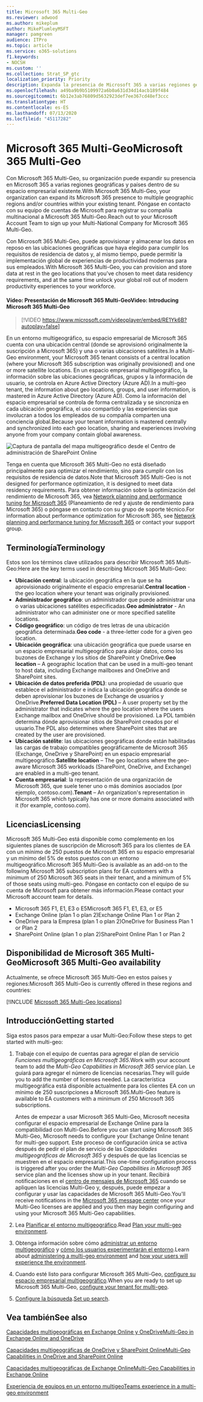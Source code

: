 ```yaml
---
title: Microsoft 365 Multi-Geo
ms.reviewer: adwood
ms.author: mikeplum
author: MikePlumleyMSFT
manager: pamgreen
audience: ITPro
ms.topic: article
ms.service: o365-solutions
f1.keywords:
- NOCSH
ms.custom: ''
ms.collection: Strat_SP_gtc
localization_priority: Priority
description: Expanda la presencia de Microsoft 365 a varias regiones geográficas con Microsoft 365 Multi-Geo.
ms.openlocfilehash: a49ba9b9b5109972a6b0a631d34d14acb189f484
ms.sourcegitcommit: 6b12e3ab76809d5632923def7ee367cd48ef3ccc
ms.translationtype: HT
ms.contentlocale: es-ES
ms.lasthandoff: 07/13/2020
ms.locfileid: "45117282"
---
```

# <a name="microsoft-365-multi-geo"></a><span data-ttu-id="6fd96-103">Microsoft 365 Multi-Geo</span><span class="sxs-lookup"><span data-stu-id="6fd96-103">Microsoft 365 Multi-Geo</span></span>

<span data-ttu-id="6fd96-104">Con Microsoft 365 Multi-Geo, su organización puede expandir su presencia en Microsoft 365 a varias regiones geográficas y países dentro de su espacio empresarial existente.</span><span class="sxs-lookup"><span data-stu-id="6fd96-104">With Microsoft 365 Multi-Geo, your organization can expand its Microsoft 365 presence to multiple geographic regions and/or countries within your existing tenant.</span></span> <span data-ttu-id="6fd96-105">Póngase en contacto con su equipo de cuentas de Microsoft para registrar su compañía multinacional a Microsoft 365 Multi-Geo.</span><span class="sxs-lookup"><span data-stu-id="6fd96-105">Reach out to your Microsoft Account Team to sign up your Multi-National Company for Microsoft 365 Multi-Geo.</span></span>
  
<span data-ttu-id="6fd96-106">Con Microsoft 365 Multi-Geo, puede aprovisionar y almacenar los datos en reposo en las ubicaciones geográficas que haya elegido para cumplir los requisitos de residencia de datos y, al mismo tiempo, puede permitir la implementación global de experiencias de productividad modernas para sus empleados.</span><span class="sxs-lookup"><span data-stu-id="6fd96-106">With Microsoft 365 Multi-Geo, you can provision and store data at rest in the geo locations that you've chosen to meet data residency requirements, and at the same time unlock your global roll out of modern productivity experiences to your workforce.</span></span>

#### <a name="video-introducing-microsoft-365-multi-geo"></a><span data-ttu-id="6fd96-107">Vídeo: Presentación de Microsoft 365 Multi-Geo</span><span class="sxs-lookup"><span data-stu-id="6fd96-107">Video: Introducing Microsoft 365 Multi-Geo</span></span>

> [!VIDEO https://www.microsoft.com/videoplayer/embed/RE1Yk6B?autoplay=false]

<span data-ttu-id="6fd96-108">En un entorno multigeográfico, su espacio empresarial de Microsoft 365 cuenta con una ubicación central (donde se aprovisionó originalmente la suscripción a Microsoft 365) y una o varias ubicaciones satélites.</span><span class="sxs-lookup"><span data-stu-id="6fd96-108">In a Multi-Geo environment, your Microsoft 365 tenant consists of a central location (where your Microsoft 365 subscription was originally provisioned) and one or more satellite locations.</span></span> <span data-ttu-id="6fd96-109">En un espacio empresarial multigeográfico, la información sobre las ubicaciones geográficas, grupos y la información de usuario, se controla en Azure Active Directory (Azure AD).</span><span class="sxs-lookup"><span data-stu-id="6fd96-109">In a multi-geo tenant, the information about geo locations, groups, and user information, is mastered in Azure Active Directory (Azure AD).</span></span> <span data-ttu-id="6fd96-110">Como la información del espacio empresarial se controla de forma centralizada y se sincroniza en cada ubicación geográfica, el uso compartido y las experiencias que involucran a todos los empleados de su compañía comparten una conciencia global.</span><span class="sxs-lookup"><span data-stu-id="6fd96-110">Because your tenant information is mastered centrally and synchronized into each geo location, sharing and experiences involving anyone from your company contain global awareness.</span></span>

![Captura de pantalla del mapa multigeográfico desde el Centro de administración de SharePoint Online](media/multi-geo-world-map.png)

<span data-ttu-id="6fd96-112">Tenga en cuenta que Microsoft 365 Multi-Geo no está diseñado principalmente para optimizar el rendimiento, sino para cumplir con los requisitos de residencia de datos.</span><span class="sxs-lookup"><span data-stu-id="6fd96-112">Note that Microsoft 365 Multi-Geo is not designed for performance optimization, it is designed to meet data residency requirements.</span></span> <span data-ttu-id="6fd96-113">Para obtener información sobre la optimización del rendimiento de Microsoft 365, vea [Network planning and performance tuning for Microsoft 365](https://support.office.com/article/e5f1228c-da3c-4654-bf16-d163daee8848) (Planeamiento de red y ajuste de rendimiento para Microsoft 365) o póngase en contacto con su grupo de soporte técnico.</span><span class="sxs-lookup"><span data-stu-id="6fd96-113">For information about performance optimization for Microsoft 365, see [Network planning and performance tuning for Microsoft 365](https://support.office.com/article/e5f1228c-da3c-4654-bf16-d163daee8848) or contact your support group.</span></span>

## <a name="terminology"></a><span data-ttu-id="6fd96-114">Terminología</span><span class="sxs-lookup"><span data-stu-id="6fd96-114">Terminology</span></span>

<span data-ttu-id="6fd96-115">Estos son los términos clave utilizados para describir Microsoft 365 Multi-Geo:</span><span class="sxs-lookup"><span data-stu-id="6fd96-115">Here are the key terms used in describing Microsoft 365 Multi-Geo:</span></span>

- <span data-ttu-id="6fd96-116">**Ubicación central**: la ubicación geográfica en la que se ha aprovisionado originalmente el espacio empresarial.</span><span class="sxs-lookup"><span data-stu-id="6fd96-116">**Central location** - the geo location where your tenant was originally provisioned.</span></span>
- <span data-ttu-id="6fd96-117">**Administrador geográfico**: un administrador que puede administrar una o varias ubicaciones satélites especificadas.</span><span class="sxs-lookup"><span data-stu-id="6fd96-117">**Geo administrator** - An administrator who can administer one or more specified satellite locations.</span></span>
- <span data-ttu-id="6fd96-118">**Código geográfico**: un código de tres letras de una ubicación geográfica determinada.</span><span class="sxs-lookup"><span data-stu-id="6fd96-118">**Geo code** - a three-letter code for a given geo location.</span></span>
- <span data-ttu-id="6fd96-119">**Ubicación geográfica**: una ubicación geográfica que puede usarse en un espacio empresarial multigeográfico para alojar datos, como los buzones de Exchange y los sitios de SharePoint y OneDrive.</span><span class="sxs-lookup"><span data-stu-id="6fd96-119">**Geo location** – A geographic location that can be used in a multi-geo tenant to host data, including Exchange mailboxes and OneDrive and SharePoint sites.</span></span>
- <span data-ttu-id="6fd96-120">**Ubicación de datos preferida (PDL)**: una propiedad de usuario que establece el administrador e indica la ubicación geográfica donde se deben aprovisionar los buzones de Exchange de usuarios y OneDrive.</span><span class="sxs-lookup"><span data-stu-id="6fd96-120">**Preferred Data Location (PDL)** – A user property set by the administrator that indicates where the geo location where the users Exchange mailbox and OneDrive should be provisioned.</span></span> <span data-ttu-id="6fd96-121">La PDL también determina dónde aprovisionar sitios de SharePoint creados por el usuario.</span><span class="sxs-lookup"><span data-stu-id="6fd96-121">The PDL also determines where SharePoint sites that are created by the user are provisioned.</span></span>
- <span data-ttu-id="6fd96-122">**Ubicación satélite**: las ubicaciones geográficas donde están habilitadas las cargas de trabajo compatibles geográficamente de Microsoft 365 (Exchange, OneDrive y SharePoint) en un espacio empresarial multigeográfico.</span><span class="sxs-lookup"><span data-stu-id="6fd96-122">**Satellite location** – The geo locations where the geo-aware Microsoft 365 workloads (SharePoint, OneDrive, and Exchange) are enabled in a multi-geo tenant.</span></span>
- <span data-ttu-id="6fd96-123">**Cuenta empresarial**: la representación de una organización de Microsoft 365, que suele tener uno o más dominios asociados (por ejemplo, contoso.com).</span><span class="sxs-lookup"><span data-stu-id="6fd96-123">**Tenant** – An organization's representation in Microsoft 365 which typically has one or more domains associated with it (for example, contoso.com).</span></span>

## <a name="licensing"></a><span data-ttu-id="6fd96-124">Licencias</span><span class="sxs-lookup"><span data-stu-id="6fd96-124">Licensing</span></span>

<span data-ttu-id="6fd96-125">Microsoft 365 Multi-Geo está disponible como complemento en los siguientes planes de suscripción de Microsoft 365 para los clientes de EA con un mínimo de 250 puestos de Microsoft 365 en su espacio empresarial y un mínimo del 5% de estos puestos con un entorno multigeográfico.</span><span class="sxs-lookup"><span data-stu-id="6fd96-125">Microsoft 365 Multi-Geo is available as an add-on to the following Microsoft 365 subscription plans for EA customers with a minimum of 250 Microsoft 365 seats in their tenant, and a minimum of 5% of those seats using multi-geo.</span></span> <span data-ttu-id="6fd96-126">Póngase en contacto con el equipo de su cuenta de Microsoft para obtener más información.</span><span class="sxs-lookup"><span data-stu-id="6fd96-126">Please contact your Microsoft account team for details.</span></span>

- <span data-ttu-id="6fd96-127">Microsoft 365 F1, E1, E3 o E5</span><span class="sxs-lookup"><span data-stu-id="6fd96-127">Microsoft 365 F1, E1, E3, or E5</span></span>
- <span data-ttu-id="6fd96-128">Exchange Online (plan 1 o plan 2)</span><span class="sxs-lookup"><span data-stu-id="6fd96-128">Exchange Online Plan 1 or Plan 2</span></span>
- <span data-ttu-id="6fd96-129">OneDrive para la Empresa (plan 1 o plan 2)</span><span class="sxs-lookup"><span data-stu-id="6fd96-129">OneDrive for Business Plan 1 or Plan 2</span></span>
- <span data-ttu-id="6fd96-130">SharePoint Online (plan 1 o plan 2)</span><span class="sxs-lookup"><span data-stu-id="6fd96-130">SharePoint Online Plan 1 or Plan 2</span></span>

## <a name="microsoft-365-multi-geo-availability"></a><span data-ttu-id="6fd96-131">Disponibilidad de Microsoft 365 Multi-Geo</span><span class="sxs-lookup"><span data-stu-id="6fd96-131">Microsoft 365 Multi-Geo availability</span></span>

<span data-ttu-id="6fd96-132">Actualmente, se ofrece Microsoft 365 Multi-Geo en estos países y regiones:</span><span class="sxs-lookup"><span data-stu-id="6fd96-132">Microsoft 365 Multi-Geo is currently offered in these regions and countries:</span></span>

[!INCLUDE [Microsoft 365 Multi-Geo locations](includes/office-365-multi-geo-locations.md)]

## <a name="getting-started"></a><span data-ttu-id="6fd96-133">Introducción</span><span class="sxs-lookup"><span data-stu-id="6fd96-133">Getting started</span></span>

<span data-ttu-id="6fd96-134">Siga estos pasos para empezar a usar Multi-Geo:</span><span class="sxs-lookup"><span data-stu-id="6fd96-134">Follow these steps to get started with multi-geo:</span></span>

1. <span data-ttu-id="6fd96-135">Trabaje con el equipo de cuentas para agregar el plan de servicio _Funciones multigeográficas en Microsoft 365_.</span><span class="sxs-lookup"><span data-stu-id="6fd96-135">Work with your account team to add the _Multi-Geo Capabilities in Microsoft 365_ service plan.</span></span> <span data-ttu-id="6fd96-136">Le guiará para agregar el número de licencias necesarias.</span><span class="sxs-lookup"><span data-stu-id="6fd96-136">They will guide you to add the number of licenses needed.</span></span> <span data-ttu-id="6fd96-137">La característica multigeográfica está disponible actualmente para los clientes EA con un mínimo de 250 suscripciones a Microsoft 365.</span><span class="sxs-lookup"><span data-stu-id="6fd96-137">Multi-Geo feature is available to EA customers with a minimum of 250 Microsoft 365 subscriptions.</span></span>

   <span data-ttu-id="6fd96-138">Antes de empezar a usar Microsoft 365 Multi-Geo, Microsoft necesita configurar el espacio empresarial de Exchange Online para la compatibilidad con Multi-Geo.</span><span class="sxs-lookup"><span data-stu-id="6fd96-138">Before you can start using Microsoft 365 Multi-Geo, Microsoft needs to configure your Exchange Online tenant for multi-geo support.</span></span> <span data-ttu-id="6fd96-139">Este proceso de configuración única se activa después de pedir el plan de servicio de las *Capacidades multigeográficas de Microsoft 365* y después de que las licencias se muestren en el espacio empresarial.</span><span class="sxs-lookup"><span data-stu-id="6fd96-139">This one-time configuration process is triggered after you order the *Multi-Geo Capabilities in Microsoft 365* service plan and the licenses show up in your tenant.</span></span> <span data-ttu-id="6fd96-140">Recibirá notificaciones en el [centro de mensajes de Microsoft 365](https://support.office.com/article/38FB3333-BFCC-4340-A37B-DEDA509C2093) cuando se apliquen las licencias Multi-Geo y, después, puede empezar a configurar y usar las capacidades de Microsoft 365 Multi-Geo.</span><span class="sxs-lookup"><span data-stu-id="6fd96-140">You'll receive notifications in the [Microsoft 365 message center](https://support.office.com/article/38FB3333-BFCC-4340-A37B-DEDA509C2093) once your Multi-Geo licenses are applied and you then may begin configuring and using your Microsoft 365 Multi-Geo capabilities.</span></span>

2. <span data-ttu-id="6fd96-141">Lea [Planificar el entorno multigeográfico](plan-for-multi-geo.md).</span><span class="sxs-lookup"><span data-stu-id="6fd96-141">Read [Plan your multi-geo environment](plan-for-multi-geo.md).</span></span>

3. <span data-ttu-id="6fd96-142">Obtenga información sobre cómo [administrar un entorno multigeográfico](administering-a-multi-geo-environment.md) y [cómo los usuarios experimentarán el entorno](multi-geo-user-experience.md).</span><span class="sxs-lookup"><span data-stu-id="6fd96-142">Learn about [administering a multi-geo environment](administering-a-multi-geo-environment.md) and [how your users will experience the environment](multi-geo-user-experience.md).</span></span>

4. <span data-ttu-id="6fd96-143">Cuando esté listo para configurar Microsoft 365 Multi-Geo, [configure su espacio empresarial multigeográfico](multi-geo-tenant-configuration.md).</span><span class="sxs-lookup"><span data-stu-id="6fd96-143">When you are ready to set up Microsoft 365 Multi-Geo, [configure your tenant for multi-geo](multi-geo-tenant-configuration.md).</span></span>

5. <span data-ttu-id="6fd96-144">[Configure la búsqueda](configure-search-for-multi-geo.md).</span><span class="sxs-lookup"><span data-stu-id="6fd96-144">[Set up search](configure-search-for-multi-geo.md).</span></span>

## <a name="see-also"></a><span data-ttu-id="6fd96-145">Vea también</span><span class="sxs-lookup"><span data-stu-id="6fd96-145">See also</span></span>

[<span data-ttu-id="6fd96-146">Capacidades multigeográficas en Exchange Online y OneDrive</span><span class="sxs-lookup"><span data-stu-id="6fd96-146">Multi-Geo in Exchange Online and OneDrive</span></span>](https://Aka.ms/GoMultiGeo)

[<span data-ttu-id="6fd96-147">Capacidades multigeográficas de OneDrive y SharePoint Online</span><span class="sxs-lookup"><span data-stu-id="6fd96-147">Multi-Geo Capabilities in OneDrive and SharePoint Online</span></span>](https://docs.microsoft.com/office365/enterprise/multi-geo-capabilities-in-onedrive-and-sharepoint-online-in-office-365)

[<span data-ttu-id="6fd96-148">Capacidades multigeográficas de Exchange Online</span><span class="sxs-lookup"><span data-stu-id="6fd96-148">Multi-Geo Capabilities in Exchange Online</span></span>](https://docs.microsoft.com/office365/enterprise/multi-geo-capabilities-in-exchange-online)

[<span data-ttu-id="6fd96-149">Experiencia de equipos en un entorno multigeo</span><span class="sxs-lookup"><span data-stu-id="6fd96-149">Teams experience in a multi-geo environment</span></span>](https://docs.microsoft.com/microsoftteams/teams-experience-o365odb-spo-multi-geo)
